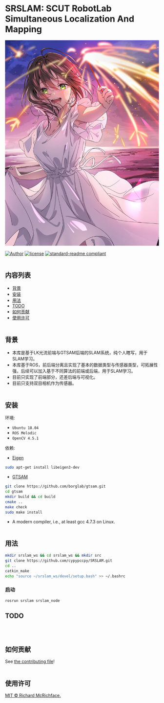 # SRSLAM: SCUT RobotLab Simultaneous Localization And Mapping

![Image text](img-folder/91426772_p0_master1200.jpg)

[![Author](https://img.shields.io/badge/Author-cypypccpy-blue.svg "Author")](https://github.com/cypypccpy "Author")
[![license](https://img.shields.io/github/license/:user/:repo.svg)](LICENSE)
[![standard-readme compliant](https://img.shields.io/badge/readme%20style-standard-brightgreen.svg?style=flat-square)](https://github.com/RichardLitt/standard-readme)
<br></br>

## 内容列表

- [背景](#背景)
- [安装](#安装)
- [用法](#用法)
- [TODO](#TODO)
- [如何贡献](#如何贡献)
- [使用许可](#使用许可)
<br></br>

## 背景

- 本库是基于LK光流前端与GTSAM后端的SLAM系统，纯个人瞎写，用于SLAM学习。
- 本库基于ROS，前后端分离且实现了基本的数据类型与传感器类型，可拓展性强，后续可以加入基于不同算法的前端或后端，用于SLAM学习。
- 目前只实现了前端部分，还差后端与可视化。
- 目前只支持双目相机作为传感器。
<br></br>

## 安装

环境:

- `Ubuntu 18.04`
- `ROS Melodic`
- `OpenCV 4.5.1`

依赖:

- [Eigen](http://www.boost.org/users/download/)
```bash
sudo apt-get install libeigen3-dev
```
- [GTSAM](http://www.cmake.org/cmake/resources/software.html)
```bash
git clone https://github.com/borglab/gtsam.git
cd gtsam
mkdir build && cd build
cmake ..
make check
sudo make install
```
- A modern compiler, i.e., at least gcc 4.7.3 on Linux.
<br></br>

## 用法

```bash
mkdir srslam_ws && cd srslam_ws && mkdir src
git clone https://github.com/cypypccpy/SRSLAM.git
cd ..
catkin_make
echo "source ~/srslam_ws/devel/setup.bash" >> ~/.bashrc
```

### 启动
```bash
rosrun srslam srslam_node
```

## TODO

<br></br>

## 如何贡献

See [the contributing file](CONTRIBUTING.md)!
<br></br>

## 使用许可

[MIT © Richard McRichface.](../LICENSE)

